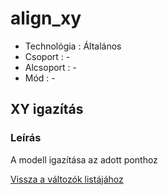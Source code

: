 # align\_xy

* Technológia : Általános
* Csoport : -
* Alcsoport : -
* Mód : -

## XY igazítás

### Leírás

A modell igazítása az adott ponthoz

[Vissza a változók listájához](../../variable_list)


